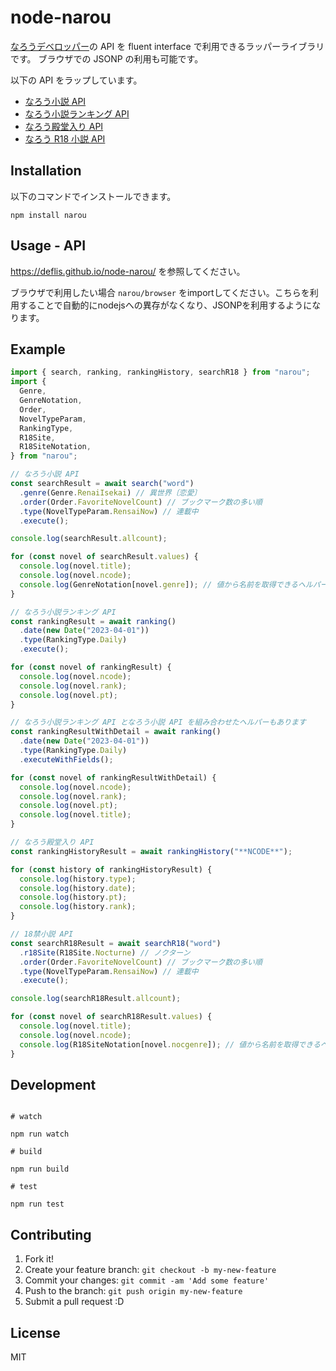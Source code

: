 # node-narou

[なろうデベロッパー](https://dev.syosetu.com/)の API を fluent interface で利用できるラッパーライブラリです。
ブラウザでの JSONP の利用も可能です。

以下の API をラップしています。

- [なろう小説 API](https://dev.syosetu.com/man/api/)
- [なろう小説ランキング API](https://dev.syosetu.com/man/rankapi/)
- [なろう殿堂入り API](https://dev.syosetu.com/man/rankinapi/)
- [なろう R18 小説 API](https://dev.syosetu.com/xman/api/)

## Installation

以下のコマンドでインストールできます。

```
npm install narou
```

## Usage - API

https://deflis.github.io/node-narou/ を参照してください。

ブラウザで利用したい場合 `narou/browser` をimportしてください。こちらを利用することで自動的にnodejsへの異存がなくなり、JSONPを利用するようになります。

## Example

```typescript
import { search, ranking, rankingHistory, searchR18 } from "narou";
import {
  Genre,
  GenreNotation,
  Order,
  NovelTypeParam,
  RankingType,
  R18Site,
  R18SiteNotation,
} from "narou";

// なろう小説 API
const searchResult = await search("word")
  .genre(Genre.RenaiIsekai) // 異世界〔恋愛〕
  .order(Order.FavoriteNovelCount) // ブックマーク数の多い順
  .type(NovelTypeParam.RensaiNow) // 連載中
  .execute();

console.log(searchResult.allcount);

for (const novel of searchResult.values) {
  console.log(novel.title);
  console.log(novel.ncode);
  console.log(GenreNotation[novel.genre]); // 値から名前を取得できるヘルパーもあります
}

// なろう小説ランキング API
const rankingResult = await ranking()
  .date(new Date("2023-04-01"))
  .type(RankingType.Daily)
  .execute();

for (const novel of rankingResult) {
  console.log(novel.ncode);
  console.log(novel.rank);
  console.log(novel.pt);
}

// なろう小説ランキング API となろう小説 API を組み合わせたヘルパーもあります
const rankingResultWithDetail = await ranking()
  .date(new Date("2023-04-01"))
  .type(RankingType.Daily)
  .executeWithFields();

for (const novel of rankingResultWithDetail) {
  console.log(novel.ncode);
  console.log(novel.rank);
  console.log(novel.pt);
  console.log(novel.title);
}

// なろう殿堂入り API
const rankingHistoryResult = await rankingHistory("**NCODE**");

for (const history of rankingHistoryResult) {
  console.log(history.type);
  console.log(history.date);
  console.log(history.pt);
  console.log(history.rank);
}

// 18禁小説 API
const searchR18Result = await searchR18("word")
  .r18Site(R18Site.Nocturne) // ノクターン
  .order(Order.FavoriteNovelCount) // ブックマーク数の多い順
  .type(NovelTypeParam.RensaiNow) // 連載中
  .execute();

console.log(searchR18Result.allcount);

for (const novel of searchR18Result.values) {
  console.log(novel.title);
  console.log(novel.ncode);
  console.log(R18SiteNotation[novel.nocgenre]); // 値から名前を取得できるヘルパーもあります
}
```

## Development

```

# watch

npm run watch

# build

npm run build

# test

npm run test

```

## Contributing

1. Fork it!
2. Create your feature branch: `git checkout -b my-new-feature`
3. Commit your changes: `git commit -am 'Add some feature'`
4. Push to the branch: `git push origin my-new-feature`
5. Submit a pull request :D

## License

MIT
